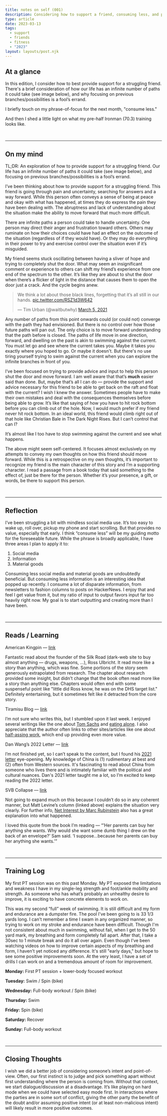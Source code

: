 ```yaml
---
title: notes on self (001)
description: Considering how to support a friend, consuming less, and pre-70.3 training.
type: article
date: 2023-03-13
tags:
  - support
  - friends
  - fitness
  - "2023"
layout: layouts/post.njk
---
```

## At a glance
In this edition, I consider how to best provide support for a struggling friend. There's a brief consideration of how our life has an infinite number of paths it could take (see image below), and why focusing on previous branches/possibilities is a fool’s errand.

I briefly touch on my phrase-of-focus for the next month, "consume less."

And then I shed a little light on what my pre-half Ironman (70.3) training looks like.

<br />
<hr />

## On my mind

TL;DR: An exploration of how to provide support for a struggling friend. Our life has an infinite number of paths it could take (see image below), and focusing on previous branches/possibilities is a fool’s errand.

I’ve been thinking about how to provide support for a struggling friend. This friend is going through pain and uncertainty, searching for answers and a way forward. While this person often conveys a sense of being at peace and okay with what has happened, at times they do express the pain they have been dealing with. The abruptness and lack of understanding about the situation make the ability to move forward that much more difficult.

There are infinite paths a person could take to handle uncertainty. One person may direct their anger and frustration toward others. Others may ruminate on how their choices could have had an effect on the outcome of the situation (regardless of if they would have). Or they may do everything in their power to try and exercise control over the situation even if it’s misguided.

My friend seems stuck oscillating between having a sliver of hope and trying to completely shut the door. What may seem an insignificant comment or experience to others can shift my friend’s experience from one end of the spectrum to the other. It’s like they are about to shut the door when there’s a flicker of light in the distance that causes them to open the door just a crack. And the cycle begins anew.

<blockquote class="twitter-tweet"><p lang="en" dir="ltr">We think a lot about those black lines, forgetting that it’s all still in our hands. <a href="https://t.co/RSZ1d3W642">pic.twitter.com/RSZ1d3W642</a></p>&mdash; Tim Urban (@waitbutwhy) <a href="https://twitter.com/waitbutwhy/status/1367871165319049221?ref_src=twsrc%5Etfw">March 5, 2021</a></blockquote> <script async src="https://platform.twitter.com/widgets.js" charset="utf-8"></script>

Any number of paths from this point onwards could (or could not) converge with the path they had envisioned. But there is no control over how those future paths will pan out. The only choice is to move forward understanding that the path before is closed. The paths of life move in one direction, forward, and dwelling on the past is akin to swimming against the current. You must let go and see where the current takes you. Maybe it takes you exactly where you hoped to go. Or maybe it doesn't. But there's no use tiring yourself trying to swim against the current when you can explore the infinite branches in front of you.

I’ve been focused on trying to provide advice and input to help this person shut the door and move forward. I am well aware that that’s ****much**** easier said than done. But, maybe that’s all I can do — provide the support and advice necessary for this friend to be able to get back on the raft and float with the current? I wish I knew the answer. Sometimes people have to make their own mistakes and deal with the consequences themselves before being able to grow. It’s like that saying of how you have to hit rock bottom before you can climb out of the hole. Now, I would much prefer if my friend never hit rock bottom. In an ideal world, this friend would climb right out of that hole like Christian Bale in The Dark Night Rises. But I can’t control that can I?

It’s almost like I too have to stop swimming against the current and see what happens.

The above might seem self-centered. It focuses almost exclusively on my attempts to convey my own thoughts on how this friend should move forward. While this is a retrospective on my own thoughts, it’s important to recognize my friend is the main character of this story and I’m a supporting character. I read a passage from a book today that said something to the effect of, just be there for the person. Whether it’s your presence, a gift, or words, be there to support this person.

<br />
<hr />

## Reflection

I’ve been struggling a bit with mindless social media use. It’s too easy to wake up, roll over, pickup my phone and start scrolling. But that provides no value, especially that early. I think “consume less” will be my guiding motto for the foreseeable future. While the phrase is broadly applicable, I have three areas I plan to apply it to:

1. Social media
2. Information
3. Material goods

Consuming less social media and material goods are undoubtedly beneficial. But consuming less information is an interesting idea that popped up recently. I consume a lot of disparate information, from newsletters to fashion columns to posts on HackerNews. I enjoy that and feel I get value from it, but my ratio of input to output favors input far too heavily right now. My goal is to start outputting and creating more than I have been.

<br />
<hr />

## Reads / Learning

American Kingpin — [link](https://www.goodreads.com/en/book/show/31920777)

Fantastic read about the founder of the Silk Road (dark-web site to buy almost anything — drugs, weapons, …), Ross Ulbricht. It read more like a story than anything, which was fine. Some portions of the story seem generously extrapolated from research. The chapter about research provided some insight, but didn't change that the book often read more like a story than anything else. Chapters would often end with some suspenseful point like "little did Ross know, he was on the DHS target list." Definitely entertaining, but it sometimes felt like it detracted from the core story.

Tiramisu Blog — [link](https://www.notion.so/Notes-on-self-001-baa1fcaf6cb64a3e9d326f9761810687)

I’m not sure who writes this, but I stumbled upon it last week. I enjoyed several writings like the one about [Tom Sachs](https://tiramisu.bearblog.dev/tom-sachs/) and [eating alone](https://tiramisu.bearblog.dev/on-eating-alone/). I also appreciate that the author often links to other sites/articles like one about [half-assing work](https://www.lesswrong.com/posts/ijYCZSQvgNeaQqcHN/half-assing-it-with-everything-you-ve-got), which end up providing even more value.

Dan Wang’s 2022 Letter — [link](https://danwang.co/2022-letter/)

I’m not finished yet, so I can’t speak to the content, but I found his [2021 letter](https://danwang.co/2021-letter/) eye-opening. My knowledge of China is (1) rudimentary at best and (2) often from Western sources. It's fascinating to read about China from someone who lives there and is intimately familiar with the political and cultural nuances. Dan's 2021 letter taught me a lot, so I’m excited to keep reading the 2022 letter.

SVB Collapse — [link](https://www.bloomberg.com/opinion/articles/2023-03-10/startup-bank-had-a-startup-bank-run)

Not going to expand much on this because I couldn’t do so in any coherent manner, but Matt Levine’s column (linked above) explains the situation very clearly. For further info, [Net Interest by Marc Rubinstein](https://www.netinterest.co/p/the-demise-of-silicon-valley-bank) also has a great explanation into what happened.

I loved this quote from the book I’m reading — “’Her parents can buy her anything she wants. Why would she want some dumb thing I drew on the back of an envelope?’ Sam said. ‘I suppose…because her parents can buy her anything she wants.’”

<br />
<hr />

## Training Log

My first PT session was on this past Monday. My PT exposed the limitations and weakness I have in my single-leg strength and foot/ankle mobility and strength. As someone who has what’s probably an unhealthy desire to improve, it is exciting to have concrete elements to work on.

This was my second “full” week of swimming. It is still difficult and my form and endurance are a dumpster fire. The pool I've been going to is 33 1/3 yards long. I can't remember a time I swam in any organized manner, so trying to work on my stroke and endurance have been difficult. Though I'm not consistent about much in swimming, without fail, when I get to the 50 yard mark, my breathing and form completely fall apart. After that, I take a 30sec to 1 minute break and do it all over again. Even though I’ve been watching videos on how to improve certain aspects of my breathing and form, I haven’t yet noticed any difference. It's still "early days," but hope to see some positive improvements soon. At the very least, I have a set of drills I can work on and a tremendous amount of room for improvement.

**Monday:** First PT session + lower-body focused workout

**Tuesday:** Swim / Spin (bike)

**Wednesday:** Full-body workout / Spin (bike)

**Thursday:** Swim

**Friday:** Spin (bike)

**Saturday:** Recover

**Sunday:** Full-body workout

<br />
<hr />

## Closing Thoughts

I wish we did a better job of considering someone’s intent and point-of-view. Often, our first instinct is to judge and pick something apart without first understanding where the person is coming from. Without that context, we start dialogue/discussion at a disadvantage. It’s like playing on hard mode when we could have selected easy mode first. In interactions where the parties are in some sort of conflict, giving the other party the benefit of the doubt and/or assuming positive intent (or at least non-malicious intent) will likely result in more positive outcomes.
